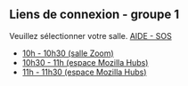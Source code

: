 ## Liens de connexion - groupe 1

Veuillez sélectionner votre salle. <a href='/' target='_blank' class="button2">AIDE - SOS</a>

- <a id="one" class="button" href='https://mines-paristech.zoom.us/my/amphi107' target='_blank'>10h - 10h30 (salle Zoom)</a>
- <a id="two" class="button" href='https://hubs.mozilla.com/aKqDXjf/peru-agile-conclave' target='_blank'>10h30 - 11h (espace Mozilla Hubs)</a>
- <a id="three" class="button" href='https://hubs.mozilla.com/eMvQK7M/exciting-worldly-plane' target='_blank'>11h - 11h30 (espace Mozilla Hubs)</a>
